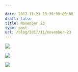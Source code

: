 ```yaml
---

date: 2017-11-23 19:39:00+00:00
draft: false
title: November 23
type: post
url: /blog/2017/11/november-23
---
```




  
   ![](/images/2017-11-23-201711november-23/IMG_2863.jpg)

  

  
   ![](/images/2017-11-23-201711november-23/IMG_2864.jpg)

  

  
   ![](/images/2017-11-23-201711november-23/IMG_2869.jpg)

  


